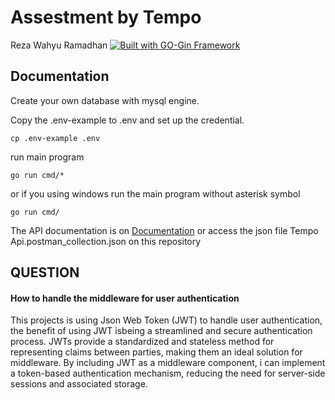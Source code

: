 
# Assestment by Tempo

Reza Wahyu Ramadhan
[![Built with GO-Gin Framework](https://img.shields.io/badge/built%20with-GoGin-ff69b4.svg?logo=cookiecutter)](https://github.com/karec/cookiecutter-flask-restful)

## Documentation

Create your own database with mysql engine.

Copy the .env-example to .env and set up the credential.

```
cp .env-example .env
```

run main program

```
go run cmd/*
```

or if you using windows run the main program without asterisk symbol

```
go run cmd/
```

The API documentation is on [Documentation](https://documenter.getpostman.com/view/11131161/2s9YeN1oGj) or access the json file Tempo Api.postman_collection.json on this repository

## QUESTION

#### How to handle the middleware for user authentication


This projects is using Json Web Token (JWT) to handle user authentication, the benefit of using JWT isbeing a streamlined and secure authentication process. JWTs provide a standardized and stateless method for representing claims between parties, making them an ideal solution for middleware. By including JWT as a middleware component, i can implement a token-based authentication mechanism, reducing the need for server-side sessions and associated storage.
